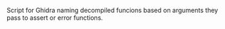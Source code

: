 Script for Ghidra naming decompiled funcions based on arguments they pass to assert or error functions.